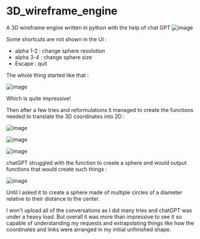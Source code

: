 # 3D_wireframe_engine
A 3D wireframe engine written in python with the help of chat GPT
![image](https://user-images.githubusercontent.com/15731540/215316908-3d874beb-6a0f-4296-8a59-0a78a030c9be.png)

Some shortcuts are not shown in the UI :
- alpha 1-2 : change sphere resolution
- alpha 3-4 : change sphere size
- Escape : quit

The whole thing started like that :

![image](https://user-images.githubusercontent.com/15731540/215317982-ee5db268-6376-4ed8-81fd-2bfd66b0f911.png)

Which is quite impressive!

Then after a few tries and reformulations it managed to create the functions needed to translate the 3D coordinates into 2D :

![image](https://user-images.githubusercontent.com/15731540/215318104-29dc1c56-076c-40ce-9658-0d2d52cbda23.png)

![image](https://user-images.githubusercontent.com/15731540/215318118-f27ef9a0-af5f-4951-b8b5-aa284591a37a.png)

![image](https://user-images.githubusercontent.com/15731540/215318127-1922d2a8-f453-4e72-9e53-86ac0761e34b.png)

chatGPT struggled with the function to create a sphere and would output functions that would create such things :

![image](https://user-images.githubusercontent.com/15731540/215317927-e38870cd-77ea-442c-bec0-93483291b3a3.png)

Until I asked it to create a sphere made of multiple circles of a diameter relative to their distance to the center.

I won't upload all of the conversations as I did many tries and chatGPT was under a heavy load. But overall it was more than impressive to see it so capable of understanding my requests and extrapolating things like how the coordinates and links were arranged in my initial unfinished shape. 
